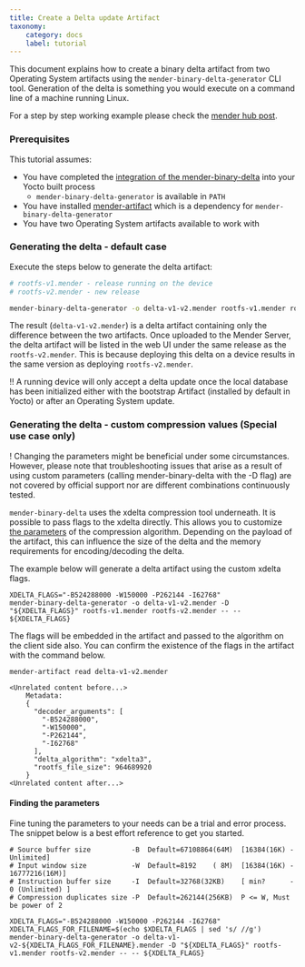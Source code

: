 ```yaml
---
title: Create a Delta update Artifact
taxonomy:
    category: docs
    label: tutorial
---
```



This document explains how to create a binary delta artifact from two Operating System artifacts using the `mender-binary-delta-generator` CLI tool.
Generation of the delta is something you would execute on a command line of a machine running Linux.

For a step by step working example please check the [mender hub post](https://hub.mender.io/t/robust-delta-update-rootfs/1144).


### Prerequisites

This tutorial assumes:

* You have completed the [integration of the mender-binary-delta](../../05.Operating-System-updates-Yocto-Project/05.Customize-Mender/01.Delta-update-support/docs.md) into your Yocto built process
    * `mender-binary-delta-generator` is available in `PATH`
* You have installed [mender-artifact](../../10.Downloads/docs.md#mender-artifact) which is a dependency for `mender-binary-delta-generator`
* You have two Operating System artifacts available to work with


### Generating the delta - default case

Execute the steps below to generate the delta artifact:

```bash
# rootfs-v1.mender - release running on the device
# rootfs-v2.mender - new release

mender-binary-delta-generator -o delta-v1-v2.mender rootfs-v1.mender rootfs-v2.mender
```

The result (`delta-v1-v2.mender`) is a delta artifact containing only the difference between the two artifacts. Once uploaded to the Mender Server, the delta artifact will be listed in the web UI under the same release as the `rootfs-v2.mender`. This is because deploying this delta on a device results in the same version as deploying `rootfs-v2.mender`.

!! A running device will only accept a delta update once the local database has been initialized either with the bootstrap Artifact (installed by default in Yocto) or after an Operating System update.

### Generating the delta - custom compression values (Special use case only)

! Changing the parameters might be beneficial under some circumstances. However, please note that troubleshooting issues that arise as a result of using custom parameters (calling mender-binary-delta with the -D flag) are not covered by official support nor are different combinations continuously tested.

`mender-binary-delta` uses the xdelta compression tool underneath.
It is possible to pass flags to the xdelta directly.
This allows you to customize [the parameters](https://github.com/jmacd/xdelta/blob/wiki/TuningMemoryBudget.md#source-buffer-size) of the compression algorithm.
Depending on the payload of the artifact, this can influence the size of the delta and the memory requirements for encoding/decoding the delta.

The example below will generate a delta artifact using the custom xdelta flags.

```
XDELTA_FLAGS="-B524288000 -W150000 -P262144 -I62768"
mender-binary-delta-generator -o delta-v1-v2.mender -D "${XDELTA_FLAGS}" rootfs-v1.mender rootfs-v2.mender -- -- ${XDELTA_FLAGS}
```

The flags will be embedded in the artifact and passed to the algorithm on the client side also.
You can confirm the existence of the flags in the artifact with the command below.

```
mender-artifact read delta-v1-v2.mender

<Unrelated content before...>
    Metadata:
	{
	  "decoder_arguments": [
	    "-B524288000",
	    "-W150000",
	    "-P262144",
	    "-I62768"
	  ],
	  "delta_algorithm": "xdelta3",
	  "rootfs_file_size": 964689920
	}
<Unrelated content after...>
```


#### Finding the parameters

Fine tuning the parameters to your needs can be a trial and error process.
The snippet below is a best effort reference to get you started.

```
# Source buffer size          -B  Default=67108864(64M)  [16384(16K) - Unlimited]
# Input window size           -W  Default=8192    ( 8M)  [16384(16K) - 16777216(16M)]
# Instruction buffer size     -I  Default=32768(32KB)    [ min?      - 0 (Unlimited) ]
# Compression duplicates size -P  Default=262144(256KB)  P <= W, Must be power of 2

XDELTA_FLAGS="-B524288000 -W150000 -P262144 -I62768"
XDELTA_FLAGS_FOR_FILENAME=$(echo $XDELTA_FLAGS | sed 's/ //g')
mender-binary-delta-generator -o delta-v1-v2-${XDELTA_FLAGS_FOR_FILENAME}.mender -D "${XDELTA_FLAGS}" rootfs-v1.mender rootfs-v2.mender -- -- ${XDELTA_FLAGS}
```

